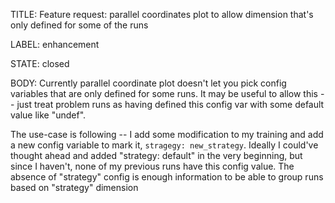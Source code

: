 TITLE:
Feature request: parallel coordinates plot to allow dimension that's only defined for some of the runs 

LABEL:
enhancement

STATE:
closed

BODY:
Currently parallel coordinate plot doesn't let you pick config variables that are only defined for some runs. It may be useful to allow this -- just treat problem runs as having defined this config var with  some default value like "undef".

The use-case is following -- I add some modification to my training and add a new config variable to mark it, `stragegy: new_strategy`. Ideally I could've thought ahead and added "strategy: default" in the very beginning, but since I haven't, none of my previous runs have this config value. The absence of "strategy" config is enough information to be able to group runs based on "strategy" dimension

